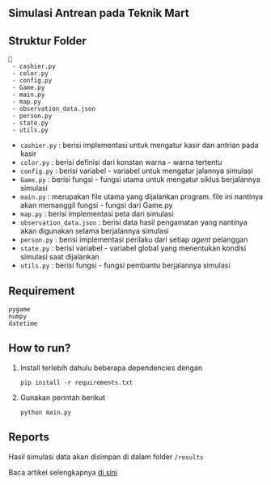 ## **Simulasi Antrean pada Teknik Mart**

## Struktur Folder

```
📁
 - cashier.py
 - color.py
 - config.py
 - Game.py
 - main.py
 - map.py
 - observation_data.json
 - person.py
 - state.py
 - utils.py
```

- `cashier.py` : berisi implementasi untuk mengatur kasir dan antrian pada kasir
- `color.py` : berisi definisi dari konstan warna - warna tertentu
- `config.py` : berisi variabel - variabel untuk mengatur jalannya simulasi
- `Game.py` : berisi fungsi - fungsi utama untuk mengatur siklus berjalannya simulasi
- `main.py` : merupakan file utama yang dijalankan program. file ini nantinya akan memanggil fungsi - fungsi dari Game.py
- `map.py` : berisi implementasi peta dari simulasi
- `observation_data.json` : berisi data hasil pengamatan yang nantinya akan digunakan selama berjalannya simulasi
- `person.py` : berisi implementasi perilaku dari setiap _agent_ pelanggan
- `state.py` : berisi variabel - variabel global yang menentukan kondisi simulasi saat dijalankan
- `utils.py` : berisi fungsi - fungsi pembantu berjalannya simulasi

## Requirement

```
pygame
numpy
datetime
```

## How to run?

1. Install terlebih dahulu beberapa dependencies dengan

   ```
   pip install -r requirements.txt
   ```

2. Gunakan perintah berikut

   ```
   python main.py
   ```

## Reports

Hasil simulasi data akan disimpan di dalam folder `/results`

Baca artikel selengkapnya [di sini](https://www.notion.so/ARTIKEL-Project-Teknik-Pemodelan-dan-Simulasi-201884ed4c9580968b31c699c3199ec6)
